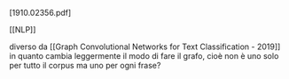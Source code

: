 [1910.02356.pdf]

[[NLP]]

diverso da [[Graph Convolutional Networks for Text Classification  - 2019]] in quanto cambia leggermente il modo di fare il grafo, cioè non è uno solo per tutto il corpus ma uno per ogni frase?